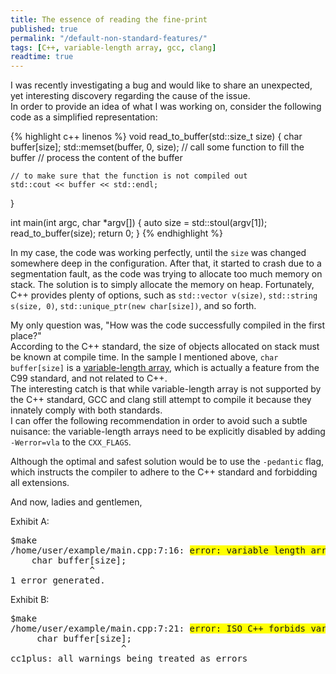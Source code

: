 ```yaml
---
title: The essence of reading the fine-print
published: true
permalink: "/default-non-standard-features/"
tags: [C++, variable-length array, gcc, clang]
readtime: true
---
```


I was recently investigating a bug and would like to share an unexpected, yet interesting discovery regarding the cause of the issue.<br>
In order to provide an idea of what I was working on, consider the following code as a simplified representation:

{% highlight c++ linenos %}
void read_to_buffer(std::size_t size) {
    char buffer[size];
    std::memset(buffer, 0, size);
    // call some function to fill the buffer
    // process the content of the buffer

    // to make sure that the function is not compiled out
    std::cout << buffer << std::endl;
}

int main(int argc, char *argv[]) {
    auto size = std::stoul(argv[1]);
    read_to_buffer(size);
    return 0;
}
{% endhighlight %}

In my case, the code was working perfectly, until the `size` was changed somewhere deep in the configuration. After that, it started to crash due to a segmentation fault, as the code was trying to allocate too much memory on stack. The solution is to simply allocate the memory on heap. Fortunately, C++ provides plenty of options, such as `std::vector v(size)`, `std::string s(size, 0)`, `std::unique_ptr(new char[size])`, and so forth.

My only question was, "How was the code successfully compiled in the first place?"<br>
According to the C++ standard, the size of objects allocated on stack must be known at compile time. In the sample I mentioned above, `char buffer[size]` is a [variable-length array](https://en.cppreference.com/w/c/language/array), which is actually a feature from the C99 standard, and not related to C++.<br>
The interesting catch is that while variable-length array is not supported by the C++ standard, GCC and clang still attempt to compile it because they innately comply with both standards.<br>
I can offer the following recommendation in order to avoid such a subtle nuisance: the variable-length arrays need to be explicitly disabled by adding `-Werror=vla` to the `CXX_FLAGS`.

Although the optimal and safest solution would be to use the `-pedantic` flag, which instructs the compiler to adhere to the C++ standard and forbidding all extensions.

And now, ladies and gentlemen,


Exhibit A:
<pre>
$make
/home/user/example/main.cpp:7:16: <span style="background-color: #FFFF00">error: variable length arrays are a C99 feature [-Werror,-Wvla-extension]</span>
    char buffer[size];
               ^
1 error generated.
</pre>

Exhibit B:
<pre>
$make
/home/user/example/main.cpp:7:21: <span style="background-color: #FFFF00">error: ISO C++ forbids variable length array ‘buffer’ [-Werror=vla]</span>
     char buffer[size];
                     ^
cc1plus: all warnings being treated as errors
</pre>

